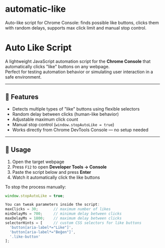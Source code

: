 # automatic-like
Auto-like script for Chrome Console: finds possible like buttons, clicks them with random delays, supports max click limit and manual stop control.

# Auto Like Script

A lightweight JavaScript automation script for the **Chrome Console** that automatically clicks "like" buttons on any webpage.  
Perfect for testing automation behavior or simulating user interaction in a safe environment.

---

## 🚀 Features
- Detects multiple types of "like" buttons using flexible selectors  
- Random delay between clicks (human-like behavior)  
- Adjustable maximum click count  
- Manual stop control (`window.stopAutoLike = true`)  
- Works directly from Chrome DevTools Console — no setup needed

---

## 🧩 Usage
1. Open the target webpage  
2. Press `F12` to open **Developer Tools → Console**  
3. Paste the script below and press **Enter**  
4. Watch it automatically click the like buttons

To stop the process manually:
```js
window.stopAutoLike = true;

You can tweak parameters inside the script:
maxClicks = 30;       // maximum number of likes
minDelayMs = 700;     // minimum delay between clicks
maxDelayMs = 1800;    // maximum delay between clicks
selectorHints = [     // custom CSS selectors for like buttons
  'button[aria-label*="Like"]',
  'button[aria-label*="Beğen"]',
  '.like-button'
];

